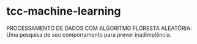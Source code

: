 # tcc-machine-learning
PROCESSAMENTO DE DADOS COM ALGORITMO FLORESTA ALEATÓRIA: Uma pesquisa de seu comportamento para prever inadimplência.
